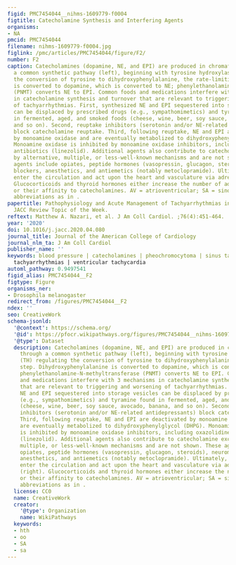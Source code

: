 ```yaml
---
figid: PMC7454044__nihms-1609779-f0004
figtitle: Catecholamine Synthesis and Interfering Agents
organisms:
- NA
pmcid: PMC7454044
filename: nihms-1609779-f0004.jpg
figlink: /pmc/articles/PMC7454044/figure/F2/
number: F2
caption: Catecholamines (dopamine, NE, and EPI) are produced in chromaffin cells through
  a common synthetic pathway (left), beginning with tyrosine hydroxylase (TH) regulating
  the conversion of tyrosine to dihydroxyphenylalanine, the rate-limiting step. Dihydroxyphenylalanine
  is converted to dopamine, which is converted to NE; phenylethanolamine-N-methyltransferase
  (PNMT) converts NE to EPI. Common foods and medications interfere with 3 mechanisms
  in catecholamine synthesis and turnover that are relevant to triggering and worsening
  of tachyarrhythmias. First, synthesized NE and EPI sequestered into storage vesicles
  can be displaced by prescribed drugs (e.g., sympathomimetics) and tyramine found
  in fermented, aged, and smoked foods (cheese, wine, beer, soy sauce, avocado, banana,
  and so on). Second, reuptake inhibitors (serotonin and/or NE-related antidepressants)
  block catecholamine reuptake. Third, following reuptake, NE and EPI are deactivated
  by monoamine oxidase and are eventually metabolized to dihydroxyphenylglycol (DHPG).
  Monoamine oxidase is inhibited by monoamine oxidase inhibitors, including oxazolidinedione
  antibiotics (linezolid). Additional agents also contribute to catecholamine excess
  by alternative, multiple, or less-well-known mechanisms and are not shown. These
  agents include opiates, peptide hormones (vasopressin, glucagon, steroids), neuromuscular
  blockers, anesthetics, and antiemetics (notably metoclopramide). Ultimately, catecholamines
  enter the circulation and act upon the heart and vasculature via adrenoceptors (right).
  Glucocorticoids and thyroid hormones either increase the number of adrenoceptors
  or their affinity to catecholamines. AV = atrioventricular; SA = sinoatrial; other
  abbreviations as in .
papertitle: Pathophysiology and Acute Management of Tachyarrhythmias in Pheochromocytoma
  JACC Review Topic of the Week.
reftext: Matthew A. Nazari, et al. J Am Coll Cardiol. ;76(4):451-464.
year: '2020'
doi: 10.1016/j.jacc.2020.04.080
journal_title: Journal of the American College of Cardiology
journal_nlm_ta: J Am Coll Cardiol
publisher_name: ''
keywords: blood pressure | catecholamines | pheochromocytoma | sinus tachycardia |
  tachyarrhythmias | ventricular tachycardia
automl_pathway: 0.9497541
figid_alias: PMC7454044__F2
figtype: Figure
organisms_ner:
- Drosophila melanogaster
redirect_from: /figures/PMC7454044__F2
ndex: ''
seo: CreativeWork
schema-jsonld:
  '@context': https://schema.org/
  '@id': https://pfocr.wikipathways.org/figures/PMC7454044__nihms-1609779-f0004.html
  '@type': Dataset
  description: Catecholamines (dopamine, NE, and EPI) are produced in chromaffin cells
    through a common synthetic pathway (left), beginning with tyrosine hydroxylase
    (TH) regulating the conversion of tyrosine to dihydroxyphenylalanine, the rate-limiting
    step. Dihydroxyphenylalanine is converted to dopamine, which is converted to NE;
    phenylethanolamine-N-methyltransferase (PNMT) converts NE to EPI. Common foods
    and medications interfere with 3 mechanisms in catecholamine synthesis and turnover
    that are relevant to triggering and worsening of tachyarrhythmias. First, synthesized
    NE and EPI sequestered into storage vesicles can be displaced by prescribed drugs
    (e.g., sympathomimetics) and tyramine found in fermented, aged, and smoked foods
    (cheese, wine, beer, soy sauce, avocado, banana, and so on). Second, reuptake
    inhibitors (serotonin and/or NE-related antidepressants) block catecholamine reuptake.
    Third, following reuptake, NE and EPI are deactivated by monoamine oxidase and
    are eventually metabolized to dihydroxyphenylglycol (DHPG). Monoamine oxidase
    is inhibited by monoamine oxidase inhibitors, including oxazolidinedione antibiotics
    (linezolid). Additional agents also contribute to catecholamine excess by alternative,
    multiple, or less-well-known mechanisms and are not shown. These agents include
    opiates, peptide hormones (vasopressin, glucagon, steroids), neuromuscular blockers,
    anesthetics, and antiemetics (notably metoclopramide). Ultimately, catecholamines
    enter the circulation and act upon the heart and vasculature via adrenoceptors
    (right). Glucocorticoids and thyroid hormones either increase the number of adrenoceptors
    or their affinity to catecholamines. AV = atrioventricular; SA = sinoatrial; other
    abbreviations as in .
  license: CC0
  name: CreativeWork
  creator:
    '@type': Organization
    name: WikiPathways
  keywords:
  - hth
  - oo
  - SA
  - sa
---
```

